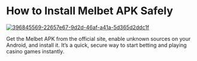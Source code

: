 # How to Install Melbet APK Safely

<a href="https://t.me/gamemodfreecom">![396845569-22657e67-9d2d-46af-a41a-5d365d2ddc1f](https://github.com/user-attachments/assets/c96380ae-de65-43db-99f8-19955d244ba1)</a>

Get the Melbet APK from the official site, enable unknown sources on your Android, and install it. It’s a quick, secure way to start betting and playing casino games instantly.


